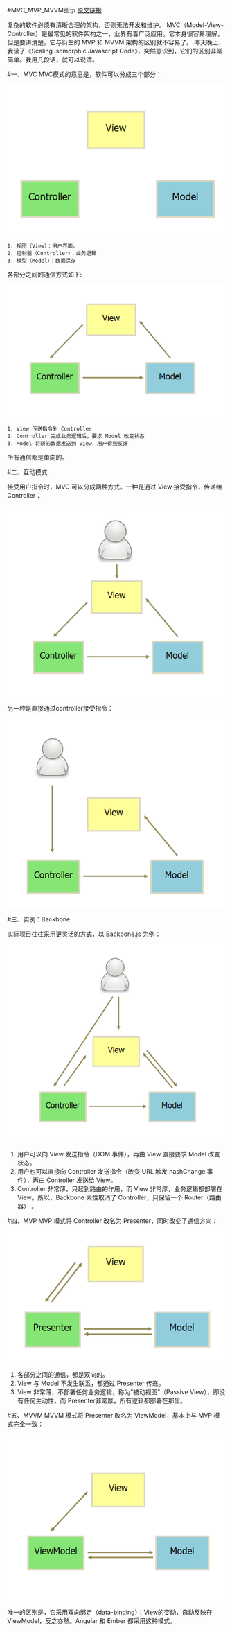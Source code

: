 #MVC_MVP_MVVM图示
[原文链接](http://www.ruanyifeng.com/blog/2015/02/mvcmvp_mvvm.html)

复杂的软件必须有清晰合理的架构，否则无法开发和维护。
MVC（Model-View-Controller）是最常见的软件架构之一，业界有着广泛应用。它本身很容易理解，但是要讲清楚，它与衍生的 MVP 和 MVVM 架构的区别就不容易了。
昨天晚上，我读了《Scaling Isomorphic Javascript Code》，突然意识到，它们的区别非常简单。我用几段话，就可以说清。


#一、MVC
MVC模式的意思是，软件可以分成三个部分：

![mvc_mvp_mvvm_1.png](mvc_mvp_mvvm_1.png)

    1. 视图（View）：用户界面。
    2. 控制器（Controller）：业务逻辑
    3. 模型（Model）：数据保存

各部分之间的通信方式如下:

![mvc_mvp_mvvm_2.png](mvc_mvp_mvvm_2.png)

    1. View 传送指令到 Controller
    2. Controller 完成业务逻辑后，要求 Model 改变状态
    3. Model 将新的数据发送到 View，用户得到反馈

所有通信都是单向的。

#二、互动模式

接受用户指令时，MVC 可以分成两种方式。一种是通过 View 接受指令，传递给 Controller：

![mvc_mvp_mvvm_3.png](mvc_mvp_mvvm_3.png)

另一种是直接通过controller接受指令：

![mvc_mvp_mvvm_4.png](mvc_mvp_mvvm_4.png)

#三、实例：Backbone

实际项目往往采用更灵活的方式，以 Backbone.js 为例：

![mvc_mvp_mvvm_5.png](mvc_mvp_mvvm_5.png)

1. 用户可以向 View 发送指令（DOM 事件），再由 View 直接要求 Model 改变状态。
2. 用户也可以直接向 Controller 发送指令（改变 URL 触发 hashChange 事件），再由 Controller 发送给 View。
3. Controller 非常薄，只起到路由的作用，而 View 非常厚，业务逻辑都部署在 View。所以，Backbone 索性取消了 Controller，只保留一个 Router（路由器） 。

#四、MVP
MVP 模式将 Controller 改名为 Presenter，同时改变了通信方向：

![mvc_mvp_mvvm_6.png](mvc_mvp_mvvm_6.png)

1. 各部分之间的通信，都是双向的。
2. View 与 Model 不发生联系，都通过 Presenter 传递。
3. View 非常薄，不部署任何业务逻辑，称为"被动视图"（Passive View），即没有任何主动性，而 Presenter非常厚，所有逻辑都部署在那里。

#五、MVVM
MVVM 模式将 Presenter 改名为 ViewModel，基本上与 MVP 模式完全一致：

![mvc_mvp_mvvm_7.png](mvc_mvp_mvvm_7.png)

唯一的区别是，它采用双向绑定（data-binding）：View的变动，自动反映在 ViewModel，反之亦然。Angular 和 Ember 都采用这种模式。